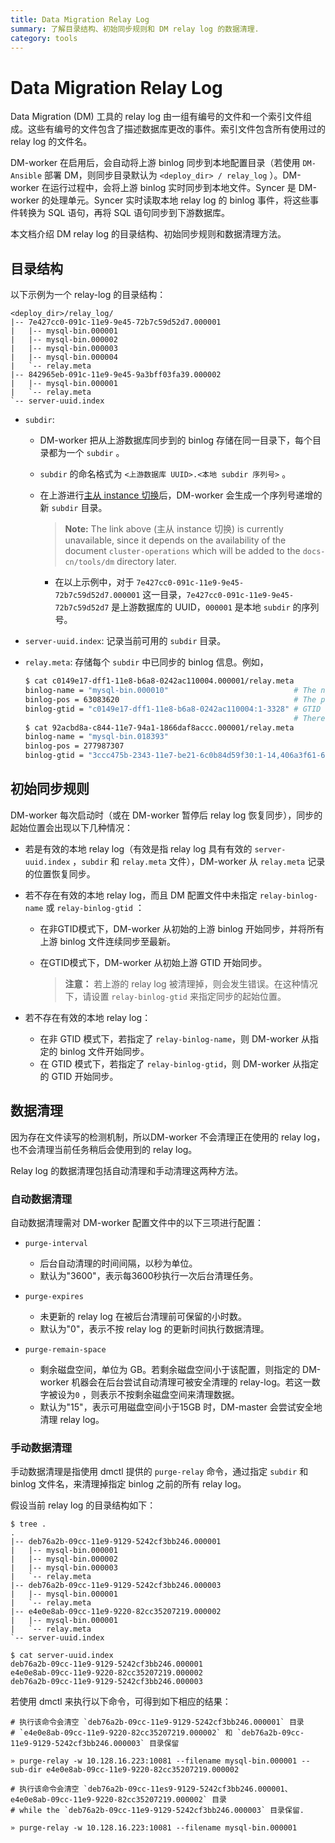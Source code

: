 ```yaml
---
title: Data Migration Relay Log
summary: 了解目录结构、初始同步规则和 DM relay log 的数据清理.
category: tools
---
```


# Data Migration Relay Log

Data Migration (DM) 工具的 relay log 由一组有编号的文件和一个索引文件组成。这些有编号的文件包含了描述数据库更改的事件。索引文件包含所有使用过的 relay log 的文件名。

DM-worker 在启用后，会自动将上游 binlog 同步到本地配置目录（若使用 `DM-Ansible` 部署 DM，则同步目录默认为 `<deploy_dir> / relay_log` ）。DM-worker 在运行过程中，会将上游 binlog 实时同步到本地文件。Syncer 是 DM-worker 的处理单元。Syncer 实时读取本地 relay log 的 binlog 事件，将这些事件转换为 SQL 语句，再将 SQL 语句同步到下游数据库。

本文档介绍 DM relay log 的目录结构、初始同步规则和数据清理方法。

## 目录结构

以下示例为一个 relay-log 的目录结构：

```
<deploy_dir>/relay_log/
|-- 7e427cc0-091c-11e9-9e45-72b7c59d52d7.000001
|   |-- mysql-bin.000001
|   |-- mysql-bin.000002
|   |-- mysql-bin.000003
|   |-- mysql-bin.000004
|   `-- relay.meta
|-- 842965eb-091c-11e9-9e45-9a3bff03fa39.000002
|   |-- mysql-bin.000001
|   `-- relay.meta
`-- server-uuid.index
```

- `subdir`: 

    - DM-worker 把从上游数据库同步到的 binlog 存储在同一目录下，每个目录都为一个 `subdir` 。
    - `subdir`  的命名格式为  `<上游数据库 UUID>.<本地 subdir 序列号>` 。
    - 在上游进行[主从 instance 切换](/tools/dm/cluster-operations.md#switch-between-master-and-slave-instances)后，DM-worker 会生成一个序列号递增的新 `subdir` 目录。
      > **Note:** The link above (主从 instance 切换) is currently unavailable, since it depends on the availability of the document `cluster-operations` which will be added to the `docs-cn/tools/dm` directory later. 

        - 在以上示例中，对于 `7e427cc0-091c-11e9-9e45-72b7c59d52d7.000001` 这一目录，`7e427cc0-091c-11e9-9e45-72b7c59d52d7`  是上游数据库的 UUID，`000001`  是本地  `subdir`  的序列号。

- `server-uuid.index`: 记录当前可用的 `subdir` 目录。

- `relay.meta`: 存储每个 `subdir` 中已同步的 binlog 信息。例如，

    ```bash
    $ cat c0149e17-dff1-11e8-b6a8-0242ac110004.000001/relay.meta
    binlog-name = "mysql-bin.000010"                            # The name of the currently synchronized binlog.
    binlog-pos = 63083620                                       # The position of the currently synchronized binlog.
    binlog-gtid = "c0149e17-dff1-11e8-b6a8-0242ac110004:1-3328" # GTID of the currently synchronized binlog.
                                                                # There might be multiple GTIDs.
    $ cat 92acbd8a-c844-11e7-94a1-1866daf8accc.000001/relay.meta
    binlog-name = "mysql-bin.018393"
    binlog-pos = 277987307
    binlog-gtid = "3ccc475b-2343-11e7-be21-6c0b84d59f30:1-14,406a3f61-690d-11e7-87c5-6c92bf46f384:1-94321383,53bfca22-690d-11e7-8a62-18ded7a37b78:1-495,686e1ab6-c47e-11e7-a42c-6c92bf46f384:1-34981190,03fc0263-28c7-11e7-a653-6c0b84d59f30:1-7041423,05474d3c-28c7-11e7-8352-203db246dd3d:1-170,10b039fc-c843-11e7-8f6a-1866daf8d810:1-308290454"
    ```

## 初始同步规则

DM-worker 每次启动时（或在 DM-worker 暂停后 relay log 恢复同步），同步的起始位置会出现以下几种情况：

- 若是有效的本地 relay log（有效是指 relay log 具有有效的 `server-uuid.index` ，`subdir` 和 `relay.meta` 文件），DM-worker 从 `relay.meta` 记录的位置恢复同步。

- 若不存在有效的本地 relay log，而且 DM 配置文件中未指定 `relay-binlog-name` 或 `relay-binlog-gtid` ：

    - 在非GTID模式下，DM-worker 从初始的上游 binlog 开始同步，并将所有上游 binlog 文件连续同步至最新。

    - 在GTID模式下，DM-worker 从初始上游 GTID 开始同步。

        > **注意：** 若上游的 relay log 被清理掉，则会发生错误。在这种情况下，请设置 `relay-binlog-gtid` 来指定同步的起始位置。

- 若不存在有效的本地 relay log：

    - 在非 GTID 模式下，若指定了 `relay-binlog-name`，则  DM-worker 从指定的 binlog 文件开始同步。
    - 在 GTID 模式下，若指定了 `relay-binlog-gtid`，则 DM-worker 从指定的 GTID 开始同步。

## 数据清理

因为存在文件读写的检测机制，所以DM-worker 不会清理正在使用的 relay log，也不会清理当前任务稍后会使用到的 relay log。

Relay log 的数据清理包括自动清理和手动清理这两种方法。

### 自动数据清理

自动数据清理需对 DM-worker 配置文件中的以下三项进行配置：

- `purge-interval`
    - 后台自动清理的时间间隔，以秒为单位。
    - 默认为"3600"，表示每3600秒执行一次后台清理任务。

- `purge-expires`
    - 未更新的 relay log 在被后台清理前可保留的小时数。
    - 默认为"0"，表示不按 relay log 的更新时间执行数据清理。

- `purge-remain-space`
    - 剩余磁盘空间，单位为 GB。若剩余磁盘空间小于该配置，则指定的 DM-worker 机器会在后台尝试自动清理可被安全清理的 relay-log。若这一数字被设为`0` ，则表示不按剩余磁盘空间来清理数据。
    - 默认为"15"，表示可用磁盘空间小于15GB 时，DM-master 会尝试安全地清理 relay log。

### 手动数据清理

手动数据清理是指使用 dmctl 提供的 `purge-relay` 命令，通过指定 `subdir` 和 binlog 文件名，来清理掉指定 binlog 之前的所有 relay log。

假设当前 relay log 的目录结构如下：

```
$ tree .
.
|-- deb76a2b-09cc-11e9-9129-5242cf3bb246.000001
|   |-- mysql-bin.000001
|   |-- mysql-bin.000002
|   |-- mysql-bin.000003
|   `-- relay.meta
|-- deb76a2b-09cc-11e9-9129-5242cf3bb246.000003
|   |-- mysql-bin.000001
|   `-- relay.meta
|-- e4e0e8ab-09cc-11e9-9220-82cc35207219.000002
|   |-- mysql-bin.000001
|   `-- relay.meta
`-- server-uuid.index

$ cat server-uuid.index
deb76a2b-09cc-11e9-9129-5242cf3bb246.000001
e4e0e8ab-09cc-11e9-9220-82cc35207219.000002
deb76a2b-09cc-11e9-9129-5242cf3bb246.000003
```

若使用 dmctl 来执行以下命令，可得到如下相应的结果：

```
# 执行该命令会清空 `deb76a2b-09cc-11e9-9129-5242cf3bb246.000001` 目录
# `e4e0e8ab-09cc-11e9-9220-82cc35207219.000002` 和 `deb76a2b-09cc-11e9-9129-5242cf3bb246.000003` 目录保留

» purge-relay -w 10.128.16.223:10081 --filename mysql-bin.000001 --sub-dir e4e0e8ab-09cc-11e9-9220-82cc35207219.000002

# 执行该命令会清空 `deb76a2b-09cc-11es9-9129-5242cf3bb246.000001、e4e0e8ab-09cc-11e9-9220-82cc35207219.000002` 目录
# while the `deb76a2b-09cc-11e9-9129-5242cf3bb246.000003` 目录保留.

» purge-relay -w 10.128.16.223:10081 --filename mysql-bin.000001
```
